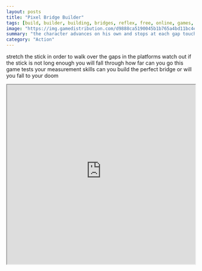 ```yaml
---
layout: posts
title: "Pixel Bridge Builder"
tags: [build, builder, building, bridges, reflex, free, online, games, oyna, game, free, games, play, play, games]
image: "https://img.gamedistribution.com/d9888ca5190045b1b765a4bd11bc4ef2-1280x550.jpeg"
summary: "the character advances on his own and stops at each gap touch the screen to build the perfect sized bridge not too long not too short  free online games oyna game free games play play games"
category: "Action"
---
```


stretch the stick in order to walk over the gaps in the platforms watch out if the stick is not long enough you will fall through how far can you go this game tests your measurement skills can you build the perfect bridge or will you fall to your doom

<iframe width="100%" height="480px;" src="https://html5.gamedistribution.com/d9888ca5190045b1b765a4bd11bc4ef2/"></iframe>